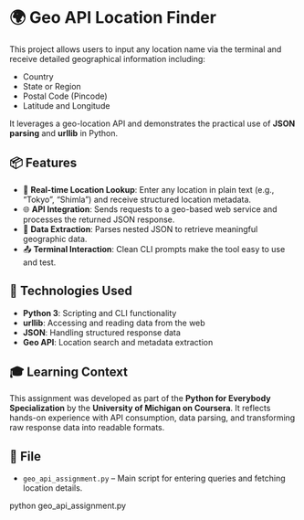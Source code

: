 # 🌍 Geo API Location Finder

This project allows users to input any location name via the terminal and receive detailed geographical information including:
- Country
- State or Region
- Postal Code (Pincode)
- Latitude and Longitude

It leverages a geo-location API and demonstrates the practical use of **JSON parsing** and **urllib** in Python.

## 📦 Features

- 🔎 **Real-time Location Lookup**: Enter any location in plain text (e.g., “Tokyo”, “Shimla”) and receive structured location metadata.
- 🌐 **API Integration**: Sends requests to a geo-based web service and processes the returned JSON response.
- 🧮 **Data Extraction**: Parses nested JSON to retrieve meaningful geographic data.
- 📤 **Terminal Interaction**: Clean CLI prompts make the tool easy to use and test.

## 🧰 Technologies Used

- **Python 3**: Scripting and CLI functionality
- **urllib**: Accessing and reading data from the web
- **JSON**: Handling structured response data
- **Geo API**: Location search and metadata extraction

## 🎓 Learning Context

This assignment was developed as part of the **Python for Everybody Specialization** by the **University of Michigan on Coursera**. It reflects hands-on experience with API consumption, data parsing, and transforming raw response data into readable formats.

## 📁 File

- `geo_api_assignment.py` – Main script for entering queries and fetching location details.

python geo_api_assignment.py
